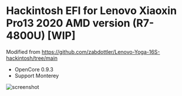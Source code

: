 # Hackintosh EFI for Lenovo Xiaoxin Pro13 2020 AMD version (R7-4800U) [WIP]

Modified from https://github.com/zabdottler/Lenovo-Yoga-16S-hackintosh/tree/main

- OpenCore 0.9.3
- Support Monterey

![screenshot](https://github.com/AngelaCooljx/Lenovo-Xiaoxin-Pro13-AMD-hackintosh/raw/main/imgs/screenshot.png)
